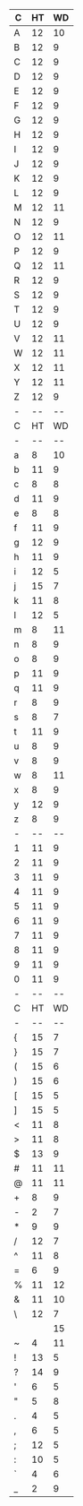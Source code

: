 | C | HT | WD |
| - | -- | -- |
| A | 12 | 10 | All caps characters are drawn down two pixels 
| B | 12 |  9 | highest pixels all align
| C | 12 |  9 |
| D | 12 |  9 |
| E | 12 |  9 |
| F | 12 |  9 |
| G | 12 |  9 |
| H | 12 |  9 |
| I | 12 |  9 |
| J | 12 |  9 |
| K | 12 |  9 |
| L | 12 |  9 |
| M | 12 | 11 |
| N | 12 |  9 |
| O | 12 | 11 |
| P | 12 |  9 |
| Q | 12 | 11 |
| R | 12 |  9 |
| S | 12 |  9 |
| T | 12 |  9 |
| U | 12 |  9 |
| V | 12 | 11 |
| W | 12 | 11 |
| X | 12 | 11 |
| Y | 12 | 11 |
| Z | 12 |  9 |
| - | -- | -- |
| C | HT | WD |
| - | -- | -- |
| a |  8 | 10 | down 4
| b | 11 |  9 | down 1
| c |  8 |  8 | down 4
| d | 11 |  9 | down 1
| e |  8 |  8 | down 4
| f | 11 |  9 | down 1
| g | 12 |  9 | down 3
| h | 11 |  9 | down 1
| i | 12 |  5 | down 0
| j | 15 |  7 | down 0
| k | 11 |  8 | down 1
| l | 12 |  5 | down 0
| m |  8 | 11 | down 4
| n |  8 |  9 | down 4
| o |  8 |  9 | down 4
| p | 11 |  9 | down 4
| q | 11 |  9 | down 4
| r |  8 |  9 | down 4
| s |  8 |  7 | down 4
| t | 11 |  9 | down 1
| u |  8 |  9 | down 4
| v |  8 |  9 | down 4
| w |  8 | 11 | down 4
| x |  8 |  9 | down 4
| y | 12 |  9 | down 4
| z |  8 |  9 | down 4
| - | -- | -- |
| 1 | 11 |  9 | All numbers,
| 2 | 11 |  9 | highest pixel is down 2
| 3 | 11 |  9 |
| 4 | 11 |  9 |
| 5 | 11 |  9 |
| 6 | 11 |  9 |
| 7 | 11 |  9 |
| 8 | 11 |  9 |
| 9 | 11 |  9 |
| 0 | 11 |  9 |
| - | -- | -- |
| C | HT | WD |
| - | -- | -- |
| { | 15 |  7 | down 0
| } | 15 |  7 | down 0
| ( | 15 |  6 | down 0
| ) | 15 |  6 | down 0
| [ | 15 |  5 | down 0
| ] | 15 |  5 | down 0
| < | 11 |  8 | down 2
| > | 11 |  8 | down 2
| $ | 13 |  9 | down 1
| # | 11 | 11 | down 2
| @ | 11 | 11 | down 2
| + |  8 |  9 | down 4
| - |  2 |  7 | down 7
| * |  9 |  9 | down 2
| / | 12 |  7 | down 2
| ^ | 11 |  8 | down 2
| = |  6 |  9 | down 5
| % | 11 | 12 | down 2
| & | 11 | 10 | down 2
| \ | 12 |  7 | down 2
| | | 15 |  3 | down 0
| ~ |  4 | 11 | down 6
| ! | 13 |  5 | down 1
| ? | 14 |  9 | down 0
| ' |  6 |  5 | down 0
| " |  5 |  8 | down 0
| . |  4 |  5 | down 10
| , |  6 |  5 | down 10
| ; | 12 |  5 | down 4
| : | 10 |  5 | down 4
| ` |  4 |  6 | down 0
| _ |  2 |  9 | down 10
